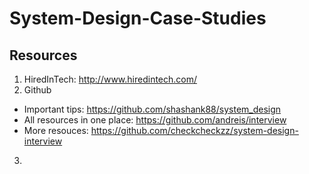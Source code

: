 # System-Design-Case-Studies

## Resources
1. HiredInTech: http://www.hiredintech.com/
2. Github
  * Important tips: https://github.com/shashank88/system_design
  * All resources in one place: https://github.com/andreis/interview
  * More resouces: https://github.com/checkcheckzz/system-design-interview
3. 
